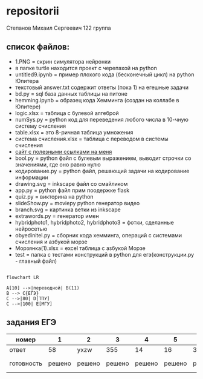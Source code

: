 # repositorii
Степанов Михаил Сергеевич
122 группа

## список файлов:
- 1.PNG = скрин симулятора нейронки
- в папке turtle находится проект с черепахой на python
- untitled9.ipynb = пример плохого кода (бесконечный цикл) на python Юпитера
- текстовый answer.txt содержит ответы (пока 1) на егешные задачи
- bd.py = sql база данных таблицы на питоне
- hemming.ipynb = образец кода Хемминга (создан на коллабе в Юпитере)
- logic.xlsx = таблица с булевой алгеброй
- numSys.py = python код для переведения любого числа в 10-чную систему счисления
- table.xlsx = это 8-ричная таблица умножения
- система счисления.xlsx = таблица с переводом в системы счисления
- [сайт с полезными ссылками на меня](https://LostnightRX.github.io)
- bool.py = python файл с булевым выражением, выводит строчки со значениями, где оно равно нулю
- кодирование.py = python файл, решающий задачи на кодирование информации
- drawing.svg = inkscape файл со смайликом
- app.py = python файл прим поодержке flask
- quiz.py = викторина на python
- slideShow.py = moviepy python генератор видео
- branch.svg = картинка ветки из inkscape
- extrawords.py = генератор имен
- hybridphoto1, hybridphoto2, hybridphoto3 = фотки, сделанные нейросетью
- obyedinitel.py = сборник кода хемминга, операций с системами счисления и азбукой морзе
- Морзянка(1).xlsx = excel таблица с азбукой Морзе
- test = папка с тестами конструкций в python для егэ(конструкции.py - главный файл)

~~~mermaid

flowchart LR

A[10] -->|переводной| B(11)
B --> C{ЕГЭ}
C -->|80| D[ТПУ]
C -->|100| E[МГУ]

~~~

## задания ЕГЭ

|номер|1|2|3|4|5|6|7|8|9|10|11|12|13|14|15|16|17|18|19|20|21|22|23|24|25|26|27|28|
|------|------|------|------|------|------|------|------|------|------|------|------|------|------|------|------|------|------|------|------|------|------|------|------|------|------|------|------|------|
|ответ|58|yxzw|355|14|16|38|98|2961|2241|45|||21||||||64|32,63|62||||||||
|готовность|решено|решено|решено|решено|решено|решено|решено|решено|решено|решено|не решено|не решено|решено|не решено|не решено|не решено|не решено|не решено|решено|решено|решено|не решено|не решено|не решено|не решено|не решено|не решено|не решено|
